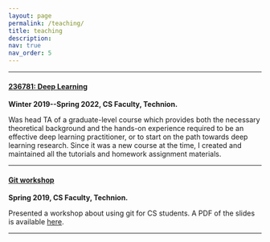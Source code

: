 ```yaml
---
layout: page
permalink: /teaching/
title: teaching
description: 
nav: true
nav_order: 5
---
```


---

#### [236781: Deep Learning](https://vistalab-technion.github.io/cs236781/semesters/w22/)

**Winter 2019--Spring 2022, CS Faculty, Technion.**

Was head TA of a graduate-level course which provides both the necessary
theoretical background and the hands-on experience required to be an effective
deep learning practitioner, or to start on the path towards deep learning
research. Since it was a new course at the time, I created and maintained all
the tutorials and homework assignment materials.

---

#### [Git workshop]()

**Spring 2019, CS Faculty, Technion.**

Presented a workshop about using git for CS students. A PDF of the slides is
available
[here](https://technionmail-my.sharepoint.com/:b:/g/personal/avivr_campus_technion_ac_il/ES2TTlvJtjFMrAc2P7sPzokBTGrcFaNeq0dOfIejrBmQyw?e=ZkhxXG).

---
